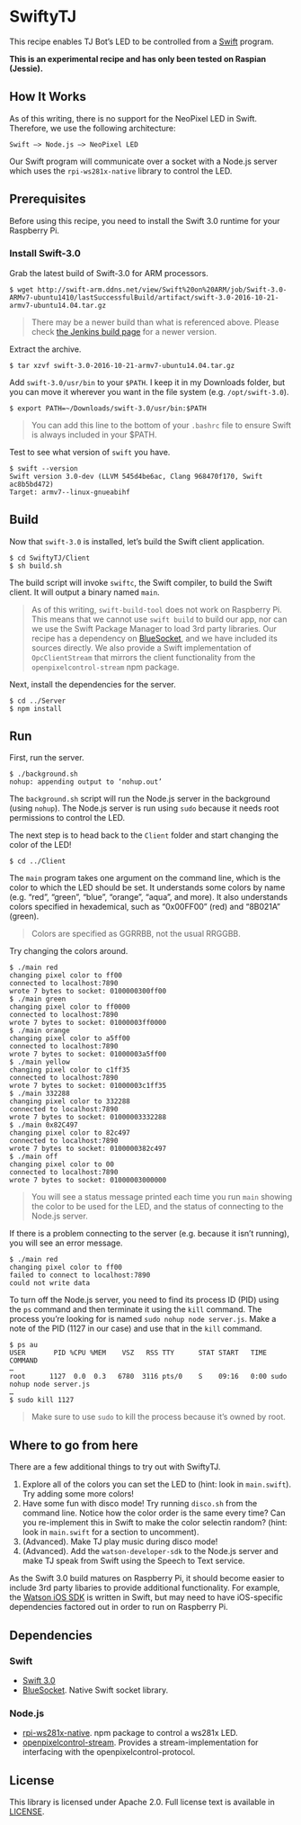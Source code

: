 # SwiftyTJ

This recipe enables TJ Bot’s LED to be controlled from a [Swift](https://swift.org) program.

**This is an experimental recipe and has only been tested on Raspian (Jessie).**

## How It Works

As of this writing, there is no support for the NeoPixel LED in Swift. Therefore, we use the following architecture:

	Swift —> Node.js —> NeoPixel LED

Our Swift program will communicate over a socket with a Node.js server which uses the `rpi-ws281x-native` library to control the LED.

## Prerequisites

Before using this recipe, you need to install the Swift 3.0 runtime for your Raspberry Pi.

### Install Swift-3.0

Grab the latest build of Swift-3.0 for ARM processors.

	$ wget http://swift-arm.ddns.net/view/Swift%20on%20ARM/job/Swift-3.0-ARMv7-ubuntu1410/lastSuccessfulBuild/artifact/swift-3.0-2016-10-21-armv7-ubuntu14.04.tar.gz

> There may be a newer build than what is referenced above. Please check [the Jenkins build page](http://swift-arm.ddns.net/view/Swift%20on%20ARM/job/Swift-3.0-ARMv7-ubuntu1410/) for a newer version.

Extract the archive.

	$ tar xzvf swift-3.0-2016-10-21-armv7-ubuntu14.04.tar.gz

Add `swift-3.0/usr/bin` to your `$PATH`. I keep it in my Downloads folder, but you can move it wherever you want in the file system (e.g. `/opt/swift-3.0`).

	$ export PATH=~/Downloads/swift-3.0/usr/bin:$PATH

> You can add this line to the bottom of your `.bashrc` file to ensure Swift is always included in your $PATH.

Test to see what version of `swift` you have.

	$ swift --version
	Swift version 3.0-dev (LLVM 545d4be6ac, Clang 968470f170, Swift ac8b5bd472)
	Target: armv7--linux-gnueabihf

## Build

Now that `swift-3.0` is installed, let’s build the Swift client application.

	$ cd SwiftyTJ/Client
	$ sh build.sh

The build script will invoke `swiftc`, the Swift compiler, to build the Swift client. It will output a binary named `main`.

> As of this writing, `swift-build-tool` does not work on Raspberry Pi. This means that we cannot use `swift build` to build our app, nor can we use the Swift Package Manager to load 3rd party libraries. Our recipe has a dependency on [BlueSocket](https://github.com/IBM-Swift/BlueSocket), and we have included its sources directly. We also provide a Swift implementation of `OpcClientStream` that mirrors the client functionality from the `openpixelcontrol-stream` npm package.

Next, install the dependencies for the server.

	$ cd ../Server
	$ npm install

## Run

First, run the server.

	$ ./background.sh
	nohup: appending output to ‘nohup.out’

The `background.sh` script will run the Node.js server in the background (using `nohup`). The Node.js server is run using `sudo` because it needs root permissions to control the LED.

The next step is to head back to the `Client` folder and start changing the color of the LED!

	$ cd ../Client

The `main` program takes one argument on the command line, which is the color to which the LED should be set. It understands some colors by name (e.g. “red”, “green”, “blue”, “orange”, “aqua”, and more). It also understands colors specified in hexademical, such as “0x00FF00” (red) and “8B021A” (green).

> Colors are specified as GGRRBB, not the usual RRGGBB.

Try changing the colors around.

	$ ./main red
	changing pixel color to ff00
	connected to localhost:7890
	wrote 7 bytes to socket: 0100000300ff00
	$ ./main green
	changing pixel color to ff0000
	connected to localhost:7890
	wrote 7 bytes to socket: 01000003ff0000
	$ ./main orange
	changing pixel color to a5ff00
	connected to localhost:7890
	wrote 7 bytes to socket: 01000003a5ff00
	$ ./main yellow
	changing pixel color to c1ff35
	connected to localhost:7890
	wrote 7 bytes to socket: 01000003c1ff35
	$ ./main 332288
	changing pixel color to 332288
	connected to localhost:7890
	wrote 7 bytes to socket: 01000003332288
	$ ./main 0x82C497
	changing pixel color to 82c497
	connected to localhost:7890
	wrote 7 bytes to socket: 0100000382c497
	$ ./main off
	changing pixel color to 00
	connected to localhost:7890
	wrote 7 bytes to socket: 01000003000000

> You will see a status message printed each time you run `main` showing the color to be used for the LED, and the status of connecting to the Node.js server.

If there is a problem connecting to the server (e.g. because it isn’t running), you will see an error message.

	$ ./main red
	changing pixel color to ff00
	failed to connect to localhost:7890
	could not write data

To turn off the Node.js server, you need to find its process ID (PID) using the `ps` command and then terminate it using the `kill` command. The process you’re looking for is named `sudo nohup node server.js`. Make a note of the PID (1127 in our case) and use that in the `kill` command.

	$ ps au
	USER       PID %CPU %MEM    VSZ   RSS TTY      STAT START   TIME COMMAND
	…
	root      1127  0.0  0.3   6780  3116 pts/0    S    09:16   0:00 sudo nohup node server.js
	…
	$ sudo kill 1127

> Make sure to use `sudo` to kill the process because it’s owned by root.

## Where to go from here

There are a few additional things to try out with SwiftyTJ.

1. Explore all of the colors you can set the LED to (hint: look in `main.swift`). Try adding some more colors!
2. Have some fun with disco mode! Try running `disco.sh` from the command line. Notice how the color order is the same every time? Can you re-implement this in Swift to make the color selectin random? (hint: look in `main.swift` for a section to uncomment).
3. (Advanced). Make TJ play music during disco mode!
3. (Advanced). Add the `watson-developer-sdk` to the Node.js server and make TJ speak from Swift using the Speech to Text service.

As the Swift 3.0 build matures on Raspberry Pi, it should become easier to include 3rd party libaries to provide additional functionality. For example, the [Watson iOS SDK](https://github.com/watson-developer-cloud/ios-sdk) is written in Swift, but may need to have iOS-specific dependencies factored out in order to run on Raspberry Pi.

## Dependencies

### Swift

- [Swift 3.0](http://swift-arm.ddns.net/view/Swift%20on%20ARM/job/Swift-3.0-ARMv7-ubuntu1410/)
- [BlueSocket](https://github.com/IBM-Swift/BlueSocket). Native Swift socket library.

### Node.js

- [rpi-ws281x-native](https://github.com/beyondscreen/node-rpi-ws281x-native). npm package to control a ws281x LED.
- [openpixelcontrol-stream](https://www.npmjs.com/package/openpixelcontrol-stream). Provides a stream-implementation for interfacing with the openpixelcontrol-protocol.

## License

This library is licensed under Apache 2.0. Full license text is
available in [LICENSE](../../LICENSE).
